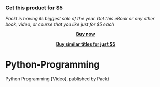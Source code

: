 
### Get this product for $5

<i>Packt is having its biggest sale of the year. Get this eBook or any other book, video, or course that you like just for $5 each</i>


<b><p align='center'>[Buy now](https://packt.link/9781800564374)</p></b>


<b><p align='center'>[Buy similar titles for just $5](https://subscription.packtpub.com/search)</p></b>


# Python-Programming
Python Programming [Video], published by Packt
